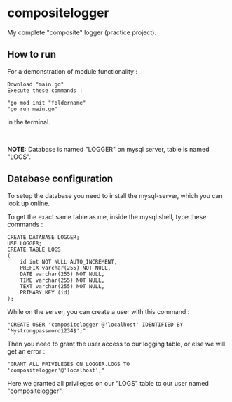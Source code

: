 # compositelogger
My complete "composite" logger (practice project).

## How to run
For a demonstration of module functionality :

```
Download "main.go"
Execute these commands :  

"go mod init "foldername"
"go run main.go"
```  
in the terminal.

&nbsp;

**NOTE:** Database is named "LOGGER" on mysql server, table is named "LOGS".

## Database configuration
To setup the database you need to install the mysql-server, which you can look up online.

To get the exact same table as me, inside the mysql shell, type these commands :
```
CREATE DATABASE LOGGER;
USE LOGGER;
CREATE TABLE LOGS
(
    id int NOT NULL AUTO_INCREMENT,
    PREFIX varchar(255) NOT NULL,
    DATE varchar(255) NOT NULL,
    TIME varchar(255) NOT NULL,
    TEXT varchar(255) NOT NULL,
    PRIMARY KEY (id)
);
```
While on the server, you can create a user with this command :

```
"CREATE USER 'compositelogger'@'localhost' IDENTIFIED BY 'Mystrongpassword1234$';"
```
Then you need to grant the user access to our logging table, or else we will get an error :

```
"GRANT ALL PRIVILEGES ON LOGGER.LOGS TO 'compositelogger'@'localhost';"
```
Here we granted all privileges on our "LOGS" table to our user named "compositelogger".
